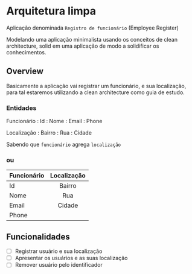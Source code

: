 # Arquitetura limpa

Aplicação denominada `Registro de funcionário` (Employee Register)

Modelando uma aplicação minimalista usando os conceitos de clean architecture, solid
em uma aplicação de modo a solidificar os conhecimentos.

## Overview 

Basicamente a aplicação vai registrar um funcionário, e sua localização, para tal estaremos 
utilizando a clean architecture como guia de estudo.

### Entidades

Funcionário
: Id
: Nome
: Email
: Phone

Localização
: Bairro
: Rua
: Cidade

Sabendo que `funcionário` agrega `localização`

### ou

| Funcionário | Localização |
| :---        |    :----:   |
| Id          | Bairro      |
| Nome        | Rua         | 
| Email       | Cidade      |
| Phone       |             |

## Funcionalidades

- [ ] Registrar usuário e sua localização
- [ ] Apresentar os usuários e as suas localização
- [ ] Remover usuário pelo identificador